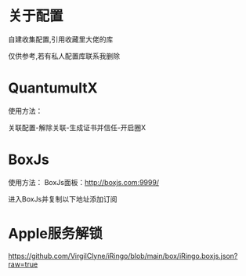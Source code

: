# 关于配置

自建收集配置,引用收藏里大佬的库

仅供参考,若有私人配置库联系我删除

# QuantumultX

使用方法：

关联配置-解除关联-生成证书并信任-开启圈X

# BoxJs

使用方法：
BoxJs面板：http://boxjs.com:9999/

进入BoxJs并复制以下地址添加订阅

# Apple服务解锁
https://github.com/VirgilClyne/iRingo/blob/main/box/iRingo.boxjs.json?raw=true
